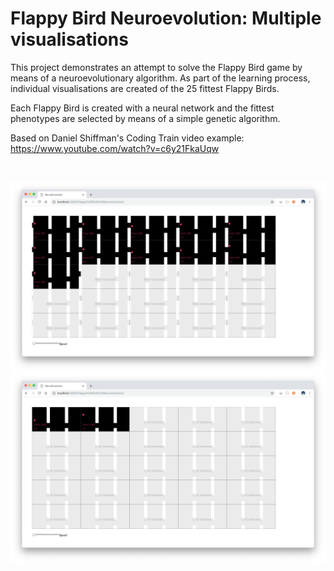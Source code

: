 # Flappy Bird Neuroevolution: Multiple visualisations

This project demonstrates an attempt to solve the Flappy Bird game by means of a neuroevolutionary algorithm. As part of the learning process, individual visualisations are created of the 25 fittest Flappy Birds.

Each Flappy Bird is created with a neural network and the fittest phenotypes are selected by means of a simple genetic algorithm.

Based on Daniel Shiffman's Coding Train video example:
https://www.youtube.com/watch?v=c6y21FkaUqw

</br>
<p align="center">
  <img src="images/screenShot-01.png"/>
  <img src="images/screenShot-02.png"/>
</p>

